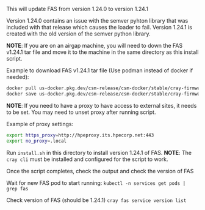 This will update FAS from version 1.24.0 to version 1.24.1

Version 1.24.0 contains an issue with the semver pyhton library that was included
with that release which causes the loader to fail.
Version 1.24.1 is created with the old version of the semver python library.

**NOTE**: If you are on an airgap machine, you will need to down the FAS v1.24.1 tar file and move it to the machine in the same directory as this install script.

Example to download FAS v1.24.1 tar file (Use podman instead of docker if needed):

```bash
docker pull us-docker.pkg.dev/csm-release/csm-docker/stable/cray-firmware-action:1.24.1
docker save us-docker.pkg.dev/csm-release/csm-docker/stable/cray-firmware-action:1.24.1 > fas-1.24.1.tar
```

**NOTE**: If you need to have a proxy to have access to external sites, it needs to be set.
You may need to unset proxy after running script.

Example of proxy settings:

```bash
export https_proxy=http://hpeproxy.its.hpecorp.net:443
export no_proxy=.local
```

Run `install.sh` in this directory to install version 1.24.1 of FAS.
**NOTE**: The `cray cli` must be installed and configured for the script to work.

Once the script completes, check the output and check the version of FAS

Wait for new FAS pod to start running:
`kubectl -n services get pods | grep fas`

Check version of FAS (should be 1.24.1)
`cray fas service version list`
